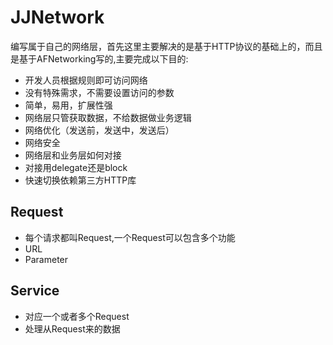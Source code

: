 # JJNetwork
编写属于自己的网络层，首先这里主要解决的是基于HTTP协议的基础上的，而且是基于AFNetworking写的,主要完成以下目的:

* 开发人员根据规则即可访问网络
* 没有特殊需求，不需要设置访问的参数
* 简单，易用，扩展性强
* 网络层只管获取数据，不给数据做业务逻辑
* 网络优化（发送前，发送中，发送后）
* 网络安全
* 网络层和业务层如何对接
* 对接用delegate还是block
* 快速切换依赖第三方HTTP库

## Request
* 每个请求都叫Request,一个Request可以包含多个功能
* URL
* Parameter

## Service
* 对应一个或者多个Request
* 处理从Request来的数据
